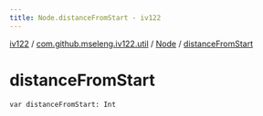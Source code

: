 ```yaml
---
title: Node.distanceFromStart - iv122
---
```


[iv122](../../index.md) / [com.github.mseleng.iv122.util](../index.md) / [Node](index.md) / [distanceFromStart](.)

# distanceFromStart

`var distanceFromStart: Int`